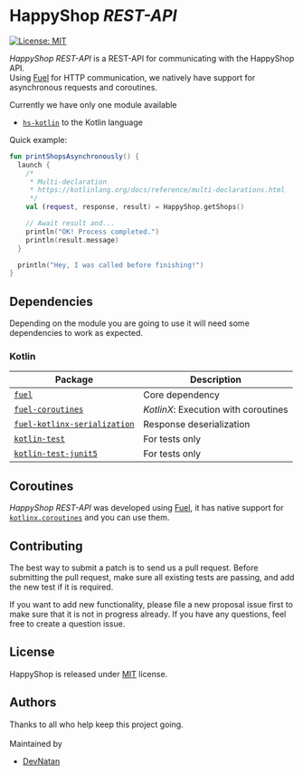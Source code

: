 # HappyShop *REST-API*
<a href="https://github.com/HappyMC/HS-RestAPI/blob/master/LICENSE"><img alt="License: MIT" src="https://img.shields.io/github/license/Naereen/StrapDown.js.svg"></a>

*HappyShop REST-API* is a REST-API for communicating with the HappyShop API.\
Using [Fuel](https://github.com/kittinunf/fuel) for HTTP communication, we natively have support for asynchronous requests and coroutines.

Currently we have only one module available
* [`hs-kotlin`](https://github.com/HappyMC/HS-RestAPI/tree/master/hs-kotlin) to the Kotlin language

Quick example:
```kotlin
fun printShopsAsynchronously() {
  launch {
    /*
     * Multi-declaration
     * https://kotlinlang.org/docs/reference/multi-declarations.html
     */
    val (request, response, result) = HappyShop.getShops()

    // Await result and...
    println("OK! Process completed.")
    println(result.message)
  }

  println("Hey, I was called before finishing!")
}
```

## Dependencies
Depending on the module you are going to use it will need some dependencies to work as expected.

### Kotlin
| Package | Description |
| ------ | ------------ |
| [`fuel`](https://github.com/kittinunf/fuel) | Core dependency |
| [`fuel-coroutines`](https://github.com/kittinunf/fuel/blob/master/fuel-coroutines) | *KotlinX*: Execution with coroutines |
| [`fuel-kotlinx-serialization`](https://github.com/kittinunf/fuel/blob/master/fuel-kotlinx-serialization) | Response deserialization |
| [`kotlin-test`](https://kotlinlang.org/api/latest/kotlin.test/index.html) | For tests only |
| [`kotlin-test-junit5`](https://kotlinlang.org/api/latest/kotlin.test/kotlin.test.junit5/index.html) | For tests only |

## Coroutines
*HappyShop REST-API* was developed using [Fuel](https://github.com/kittinunf/fuel), it has native support for [`kotlinx.coroutines`](https://github.com/kotlin/kotlinx.coroutines) and you can use them.

## Contributing
The best way to submit a patch is to send us a pull request. Before submitting the pull request, make sure all existing tests are passing, and add the new test if it is required.

If you want to add new functionality, please file a new proposal issue first to make sure that it is not in progress already. If you have any questions, feel free to create a question issue.

## License
HappyShop is released under [MIT](https://github.com/HappyMC/HS-RestAPI/blob/master/LICENSE) license.

## Authors
Thanks to all who help keep this project going.\
<br/>
Maintained by
* [DevNatan](https://github.com/DevNatan)
